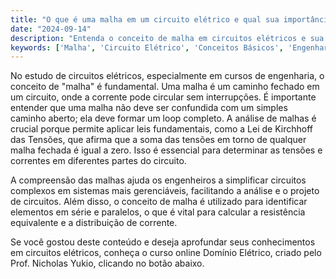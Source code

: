 ```yaml
---
title: "O que é uma malha em um circuito elétrico e qual sua importância?"
date: "2024-09-14"
description: "Entenda o conceito de malha em circuitos elétricos e sua relevância no estudo de engenharia."
keywords: ['Malha', 'Circuito Elétrico', 'Conceitos Básicos', 'Engenharia']
---
```


No estudo de circuitos elétricos, especialmente em cursos de engenharia, o conceito de "malha" é fundamental. Uma malha é um caminho fechado em um circuito, onde a corrente pode circular sem interrupções. É importante entender que uma malha não deve ser confundida com um simples caminho aberto; ela deve formar um loop completo. A análise de malhas é crucial porque permite aplicar leis fundamentais, como a Lei de Kirchhoff das Tensões, que afirma que a soma das tensões em torno de qualquer malha fechada é igual a zero. Isso é essencial para determinar as tensões e correntes em diferentes partes do circuito.

A compreensão das malhas ajuda os engenheiros a simplificar circuitos complexos em sistemas mais gerenciáveis, facilitando a análise e o projeto de circuitos. Além disso, o conceito de malha é utilizado para identificar elementos em série e paralelos, o que é vital para calcular a resistência equivalente e a distribuição de corrente.

Se você gostou deste conteúdo e deseja aprofundar seus conhecimentos em circuitos elétricos, conheça o curso online Domínio Elétrico, criado pelo Prof. Nicholas Yukio, clicando no botão abaixo.